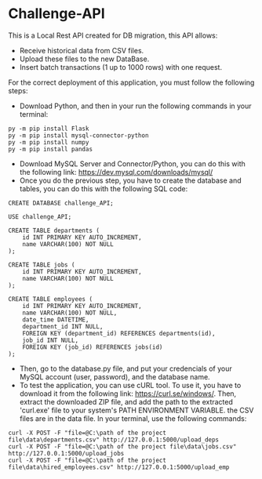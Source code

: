 # Challenge-API

This is a Local Rest API created for DB migration, this API allows:

- Receive historical data from CSV files.
- Upload these files to the new DataBase.
- Insert batch transactions (1 up to 1000 rows) with one request.

For the correct deployment of this application, you must follow the following steps:

- Download Python, and then in your run the following commands in your terminal:
```
py -m pip install Flask
py -m pip install mysql-connector-python
py -m pip install numpy
py -m pip install pandas 
```
- Download MySQL Server and Connector/Python, you can do this with the following link: https://dev.mysql.com/downloads/mysql/
- Once you do the previous step, you have to create the database and tables, you can do this with the following SQL code:
```
CREATE DATABASE challenge_API;

USE challenge_API;

CREATE TABLE departments (
    id INT PRIMARY KEY AUTO_INCREMENT,
    name VARCHAR(100) NOT NULL
);

CREATE TABLE jobs (
    id INT PRIMARY KEY AUTO_INCREMENT,
    name VARCHAR(100) NOT NULL
);

CREATE TABLE employees (
    id INT PRIMARY KEY AUTO_INCREMENT,
    name VARCHAR(100) NOT NULL,
    date_time DATETIME,
	department_id INT NULL,
    FOREIGN KEY (department_id) REFERENCES departments(id),
    job_id INT NULL,
    FOREIGN KEY (job_id) REFERENCES jobs(id)
);
``` 
- Then, go to the database.py file, and put your credencials of your MySQL account (user, password), and the database name.
- To test the application, you can use cURL tool. To use it, you have to download it from the following link: https://curl.se/windows/. Then, extract the downloaded ZIP file, and add the path to the extracted 'curl.exe' file to your system's PATH ENVIRONMENT VARIABLE. the CSV files are in the data file. In your terminal, use the following commands:
```
curl -X POST -F "file=@C:\path of the project file\data\departments.csv" http://127.0.0.1:5000/upload_deps
curl -X POST -F "file=@C:\path of the project file\data\jobs.csv" http://127.0.0.1:5000/upload_jobs
curl -X POST -F "file=@C:\path of the project file\data\hired_employees.csv" http://127.0.0.1:5000/upload_emp
```